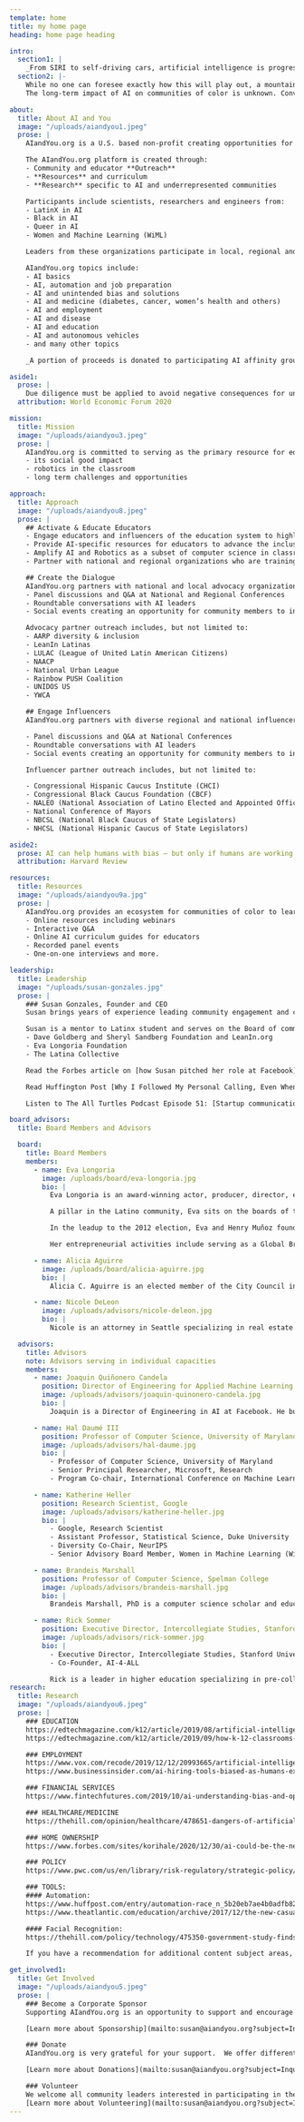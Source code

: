 ```yaml
---
template: home
title: my home page
heading: home page heading

intro:
  section1: |
    _From SIRI to self-driving cars, artificial intelligence is progressing rapidly. Will communities of color be prepared for AI related opportunities and challenges impacting their lives?_
  section2: |-
    While no one can foresee exactly how this will play out, a mountain of evidence suggests that just like during past technological leaps, the fears —though realistic — can be managed through education and dialogue.
    The long-term impact of AI on communities of color is unknown. Conversations about AI are absent in the communities most directly affected by automation and other AI tools.

about:
  title: About AI and You
  image: "/uploads/aiandyou1.jpeg"
  prose: |
    AIandYou.org is a U.S. based non-profit creating opportunities for underrepresented communities of color to learn about Artificial Intelligence (AI) and bring it into classrooms. AIandYou.org is the platform for the science community, educators, civil society leaders and community members to have a dialogue about AI opportunities at home and in the classroom, and explore the challenges impacting everyday lives.

    The AIandYou.org platform is created through: 
    - Community and educator **Outreach** 
    - **Resources** and curriculum
    - **Research** specific to AI and underrepresented communities

    Participants include scientists, researchers and engineers from:
    - LatinX in AI
    - Black in AI
    - Queer in AI
    - Women and Machine Learning (WiML)

    Leaders from these organizations participate in local, regional and national events to educate, inform and collaborate with the community.

    AIandYou.org topics include:
    - AI basics
    - AI, automation and job preparation
    - AI and unintended bias and solutions
    - AI and medicine (diabetes, cancer, women’s health and others)
    - AI and employment
    - AI and disease
    - AI and education
    - AI and autonomous vehicles
    - and many other topics

    _A portion of proceeds is donated to participating AI affinity groups (LatinX in AI, Black in AI, Women in Machine Learning (WiML), Queer in AI)._

aside1:
  prose: |
    Due diligence must be applied to avoid negative consequences for underrepresented communities. Academia, industry and civil society are already coming together to define principles of trustworthy AI.
  attribution: World Economic Forum 2020

mission:
  title: Mission
  image: "/uploads/aiandyou3.jpeg"
  prose: |
    AIandYou.org is committed to serving as the primary resource for educators, leaders and members of underrepresented communities to learn about AI. All communities benefit from understanding more about AI and…
    - its social good impact
    - robotics in the classroom
    - long term challenges and opportunities

approach:
  title: Approach
  image: "/uploads/aiandyou8.jpeg"
  prose: |
    ## Activate & Educate Educators
    - Engage educators and influencers of the education system to highlight AI and Robotics teaching in classrooms 
    - Provide AI-specific resources for educators to advance the inclusion of AI and Robotics in computer science curriculum
    - Amplify AI and Robotics as a subset of computer science in classrooms
    - Partner with national and regional organizations who are training teachers to bring computer science into classrooms to amplify the message

    ## Create the Dialogue
    AIandYou.org partners with national and local advocacy organizations to create community events including, but not limited to:
    - Panel discussions and Q&A at National and Regional Conferences
    - Roundtable conversations with AI leaders
    - Social events creating an opportunity for community members to interact with AI leaders from throughout the world.

    Advocacy partner outreach includes, but not limited to:
    - AARP diversity & inclusion
    - LeanIn Latinas
    - LULAC (League of United Latin American Citizens)
    - NAACP
    - National Urban League
    - Rainbow PUSH Coalition
    - UNIDOS US
    - YWCA

    ## Engage Influencers
    AIandYou.org partners with diverse regional and national influencers to host panel discussions and networking events with community influencers and leaders. Events could include, but not limited to:

    - Panel discussions and Q&A at National Conferences
    - Roundtable conversations with AI leaders
    - Social events creating an opportunity for community members to interact with AI leaders from throughout the world.

    Influencer partner outreach includes, but not limited to:

    - Congressional Hispanic Caucus Institute (CHCI)
    - Congressional Black Caucus Foundation (CBCF)
    - NALEO (National Association of Latino Elected and Appointed Officials)
    - National Conference of Mayors
    - NBCSL (National Black Caucus of State Legislators)
    - NHCSL (National Hispanic Caucus of State Legislators)

aside2:
  prose: AI can help humans with bias — but only if humans are working together to tackle bias in AI.
  attribution: Harvard Review

resources:
  title: Resources
  image: "/uploads/aiandyou9a.jpg"
  prose: |
    AIandYou.org provides an ecosystem for communities of color to learn about AI through providing resources including, but not limited to:
    - Online resources including webinars
    - Interactive Q&A
    - Online AI curriculum guides for educators
    - Recorded panel events
    - One-on-one interviews and more.

leadership:
  title: Leadership
  image: "/uploads/susan-gonzales.jpg"
  prose: |
    ### Susan Gonzales, Founder and CEO
    Susan brings years of experience leading community engagement and communications for companies including Facebook, Comcast, Levi Strauss & Co. She has successfully created global community engagement and education programs involving national advocacy leaders and local community representatives.  Susan has created a wide network of relationships with diverse community leaders throughout the U.S. and has created opportunities for the community through building strong partnerships.  Susan led the first global town hall discussing AI and Diversity at Neural Information Processing Systems (NeurIPS) Montreal and was joined by the leaders of LatinX in AI, Black in AI, Women in Machine Learning (WiML) and Queer in AI. Click [here](https://www.facebook.com/nipsfoundation/videos/284660435523814/) to see Susan lead the first AI Diversity and Inclusion Town Hall in Montreal at the 2018 Neural-Processing Information Systems (NeurIPS) AI Global Conference.

    Susan is a mentor to Latinx student and serves on the Board of community-based organizations.  She is an outdoor enthusiast and lives in the Bay Area of California. She currently serves as Advisor Board Member to:
    - Dave Goldberg and Sheryl Sandberg Foundation and LeanIn.org
    - Eva Longoria Foundation
    - The Latina Collective

    Read the Forbes article on [how Susan pitched her role at Facebook](https://www.forbes.com/sites/viviannunez/2019/04/23/susan-gonzales-on-how-she-pitched-her-role-at-facebook-and-why-shes-now-focusing-on-diversity-in-ai-latina/#3aad93b21536) and why she is committed to AI education.

    Read Huffington Post [Why I Followed My Personal Calling, Even When It Led Away From A Great Job](https://www.huffpost.com/entry/leaving-a-great-job_b_12592768) to learn about Susan's motivation.

    Listen to The All Turtles Podcast Episode 51: [Startup communication and outreach with Susan Gonzales](https://www.all-turtles.com/podcast/the-all-turtles-podcast-episode-51-startup-communication-and-outreach-with-susan-gonzales/)

board_advisors:
  title: Board Members and Advisors

  board:
    title: Board Members
    members:
      - name: Eva Longoria
        image: /uploads/board/eva-longoria.jpg
        bio: |
          Eva Longoria is an award-winning actor, producer, director, entrepreneur, philanthropist and “Desperate Housewives” alumna.  She founded the Eva Longoria Foundation in 2012 to help Latinas build better futures for themselves and their families through education and entrepreneurship. 

          A pillar in the Latino community, Eva sits on the boards of the Mexican American Legal Defense Fund (MALDEF) and La Plaza de Cultura y Artes. She was named “Philanthropist of the Year” by The Hollywood Reporter and honored with a Lifetime Achievement Award at Variety’s annual Power of Women Luncheon.

          In the leadup to the 2012 election, Eva and Henry Muñoz founded the Futuro Fund and the Latino Victory Project, to ensure that Latino voices in critical states and nationwide were being heard. She served as National Co-Chair for President Obama’s 2012 re-election campaign and as a Co-Chair of the 2013 Presidential Inauguration Committee. Eva spoke at the 2016 Democratic National Convention in Philadelphia.

          Her entrepreneurial activities include serving as a Global Brand Ambassador for L’Oreal Paris, CEO of UnbeliEVAble Entertainment, fragrances EVA and EVAmour, a New York Times-bestselling cookbook Eva’s Kitchen, and a home collection line with JCPenney. Eva received her master’s degree in Chicano Studies from California State University, Northridge, writing her thesis on “Success STEMS from Diversity: The Value of Latinas in STEM Careers.”

      - name: Alicia Aguirre
        image: /uploads/board/alicia-aguirre.jpg
        bio: |
          Alicia C. Aguirre is an elected member of the City Council in the City of Redwood City where she has served as both Vice Mayor and Mayor.  She is the first Latina Mayor in the history of Redwood City. She also served as a Trustee and the President of the Redwood City Elementary School Board prior to joining the City Council.  Alicia is a professor at Cañada College, STEM leader and Coordinator of the ESL Dept.  She holds an M.A. from Eastern Michigan University. She was a Fulbright Exchange Professor in Argentina.

      - name: Nicole DeLeon
        image: /uploads/advisors/nicole-deleon.jpg
        bio: |
          Nicole is an attorney in Seattle specializing in real estate development.  Nicole provides insight and guidance regarding how to interpret local regulations and State statutes.  Nicole also puts her legal skills to work in her community and provides pro bono legal services through the Northwest Immigrant Rights Project where she works with asylum seekers throughout the asylum process.  A graduate of UC Berkeley (with honors) and Seattle University of Law School (with honors).

  advisors:
    title: Advisors
    note: Advisors serving in individual capacities
    members:
      - name: Joaquin Quiñonero Candela
        position: Director of Engineering for Applied Machine Learning, Facebook
        image: /uploads/advisors/joaquin-quinonero-candela.jpg
        bio: |
          Joaquin is a Director of Engineering in AI at Facebook. He built the AML (Applied Machine Learning) team, driving product impact at scale through applied research in machine learning, language understanding, computer vision, computational photography, augmented reality, and other AI disciplines. AML also built the unified AI platform that powers all production applications of AI across the family of Facebook products. Joaquin is now focused on new AI challenges, including the ethics of AI.

      - name: Hal Daumé III
        position: Professor of Computer Science, University of Maryland
        image: /uploads/advisors/hal-daume.jpg
        bio: |
          - Professor of Computer Science, University of Maryland
          - Senior Principal Researcher, Microsoft, Research
          - Program Co-chair, International Conference on Machine Learning (ICML) 2020

      - name: Katherine Heller
        position: Research Scientist, Google
        image: /uploads/advisors/katherine-heller.jpg
        bio: |
          - Google, Research Scientist
          - Assistant Professor, Statistical Science, Duke University
          - Diversity Co-Chair, NeurIPS
          - Senior Advisory Board Member, Women in Machine Learning (WiML)

      - name: Brandeis Marshall
        position: Professor of Computer Science, Spelman College
        image: /uploads/advisors/brandeis-marshall.jpg
        bio: |
          Brandeis Marshall, PhD is a computer science scholar and educator who contributes to the data engineering, data science, and data/computer science education fields. Her interests intersect the racial, gendered and socioeconomic impact of data in technology. She is currently Professor of Computer Science at Spelman College and faculty associate at the Berkman Klein Center for Internet & Society at Harvard University. She is also the founder of DataedX, an edtech company focused on enhancing the workforce’s data competencies and supporting career development.

      - name: Rick Sommer
        position: Executive Director, Intercollegiate Studies, Stanford University
        image: /uploads/advisors/rick-sommer.jpg
        bio: |
          - Executive Director, Intercollegiate Studies, Stanford University
          - Co-Founder, AI-4-ALL

          Rick is a leader in higher education specializing in pre-collegiate programs. Over 20 years of experience in admissions, STEM curriculum, residential education, diversity and inclusion, international and multicultural education, and administration of programs for minors.
research:
  title: Research
  image: "/uploads/aiandyou6.jpeg"
  prose: |
    ### EDUCATION
    https://edtechmagazine.com/k12/article/2019/08/artificial-intelligence-authentic-impact-how-educational-ai-making-grade-perfcon
    https://edtechmagazine.com/k12/article/2019/09/how-k-12-classrooms-can-benefit-robotics-perfcon

    ### EMPLOYMENT
    https://www.vox.com/recode/2019/12/12/20993665/artificial-intelligence-ai-job-screen
    https://www.businessinsider.com/ai-hiring-tools-biased-as-humans-experts-warn-2019-10

    ### FINANCIAL SERVICES
    https://www.fintechfutures.com/2019/10/ai-understanding-bias-and-opportunities-in-financial-services/

    ### HEALTHCARE/MEDICINE
    https://thehill.com/opinion/healthcare/478651-dangers-of-artificial-intelligence-in-medicine

    ### HOME OWNERSHIP
    https://www.forbes.com/sites/korihale/2020/12/30/ai-could-be-the-new-play-to-increase-minority-homeownership/#3e4ce1bd218c

    ### POLICY
    https://www.pwc.com/us/en/library/risk-regulatory/strategic-policy/top-policy-trends/ai.html

    ### TOOLS: 
    #### Automation:
    https://www.huffpost.com/entry/automation-race_n_5b20eb7ae4b0adfb826f9f48
    https://www.theatlantic.com/education/archive/2017/12/the-new-casualties-of-automation/548948/

    #### Facial Recognition:
    https://thehill.com/policy/technology/475350-government-study-finds-racial-gender-bias-in-facial-recognition-software

    If you have a recommendation for additional content subject areas, please reach out to susan@aiandyou.org.

get_involved1:
  title: Get Involved
  image: "/uploads/aiandyou5.jpeg"
  prose: |
    ### Become a Corporate Sponsor
    Supporting AIandYou.org is an opportunity to support and encourage the dialogue about trustworthy AI, and amplify the need for increased robotics in the classrooms of underrepresented communities. Get in touch to learn more or to connect us with the nonprofit or AI partnerships group at your organization.

    [Learn more about Sponsorship](mailto:susan@aiandyou.org?subject=Inquiry%20about%20becoming%20an%20AIandYou%20corporate%20sponsor)

    ### Donate
    AIandYou.org is very grateful for your support.  We offer different levels if you are interested.  All funds to be used to support the mission of AIandYou.org.

    [Learn more about Donations](mailto:susan@aiandyou.org?subject=Inquiry%20about%20AIandYou%20donations)

    ### Volunteer
    We welcome all community leaders interested in participating in the dialogue.   Members of Black in AI, Women in Machine Learning, LatinX in AI or Queer in AI are welcome to participate in the conversation as a panelist or guest, please reach out. A donation will be made to your respective organization for your participation.
    [Learn more about Volunteering](mailto:susan@aiandyou.org?subject=I%20want%20to%20learn%20more%20about%20volunteering)
---
```

